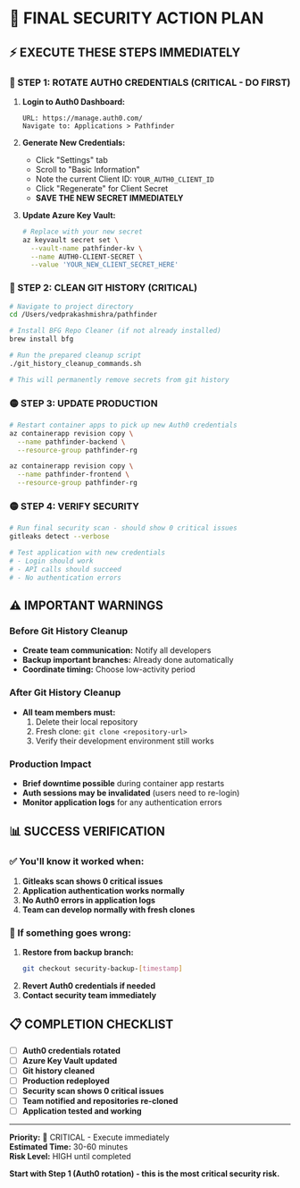 # 🚀 FINAL SECURITY ACTION PLAN

## ⚡ EXECUTE THESE STEPS IMMEDIATELY

### 🔴 STEP 1: ROTATE AUTH0 CREDENTIALS (CRITICAL - DO FIRST)

1. **Login to Auth0 Dashboard:**
   ```
   URL: https://manage.auth0.com/
   Navigate to: Applications > Pathfinder
   ```

2. **Generate New Credentials:**
   - Click "Settings" tab
   - Scroll to "Basic Information"
   - Note the current Client ID: `YOUR_AUTH0_CLIENT_ID`
   - Click "Regenerate" for Client Secret
   - **SAVE THE NEW SECRET IMMEDIATELY**

3. **Update Azure Key Vault:**
   ```bash
   # Replace with your new secret
   az keyvault secret set \
     --vault-name pathfinder-kv \
     --name AUTH0-CLIENT-SECRET \
     --value 'YOUR_NEW_CLIENT_SECRET_HERE'
   ```

### 🔴 STEP 2: CLEAN GIT HISTORY (CRITICAL)

```bash
# Navigate to project directory
cd /Users/vedprakashmishra/pathfinder

# Install BFG Repo Cleaner (if not already installed)
brew install bfg

# Run the prepared cleanup script
./git_history_cleanup_commands.sh

# This will permanently remove secrets from git history
```

### 🟡 STEP 3: UPDATE PRODUCTION

```bash
# Restart container apps to pick up new Auth0 credentials
az containerapp revision copy \
  --name pathfinder-backend \
  --resource-group pathfinder-rg

az containerapp revision copy \
  --name pathfinder-frontend \
  --resource-group pathfinder-rg
```

### 🟡 STEP 4: VERIFY SECURITY

```bash
# Run final security scan - should show 0 critical issues
gitleaks detect --verbose

# Test application with new credentials
# - Login should work
# - API calls should succeed
# - No authentication errors
```

## ⚠️ IMPORTANT WARNINGS

### Before Git History Cleanup
- **Create team communication:** Notify all developers
- **Backup important branches:** Already done automatically
- **Coordinate timing:** Choose low-activity period

### After Git History Cleanup  
- **All team members must:**
  1. Delete their local repository
  2. Fresh clone: `git clone <repository-url>`
  3. Verify their development environment still works

### Production Impact
- **Brief downtime possible** during container app restarts
- **Auth sessions may be invalidated** (users need to re-login)
- **Monitor application logs** for any authentication errors

## 📊 SUCCESS VERIFICATION

### ✅ You'll know it worked when:
1. **Gitleaks scan shows 0 critical issues**
2. **Application authentication works normally**
3. **No Auth0 errors in application logs**
4. **Team can develop normally with fresh clones**

### 🚨 If something goes wrong:
1. **Restore from backup branch:**
   ```bash
   git checkout security-backup-[timestamp]
   ```
2. **Revert Auth0 credentials if needed**
3. **Contact security team immediately**

## 📋 COMPLETION CHECKLIST

- [ ] **Auth0 credentials rotated**
- [ ] **Azure Key Vault updated**
- [ ] **Git history cleaned**
- [ ] **Production redeployed**
- [ ] **Security scan shows 0 critical issues**
- [ ] **Team notified and repositories re-cloned**
- [ ] **Application tested and working**

---

**Priority:** 🔴 CRITICAL - Execute immediately  
**Estimated Time:** 30-60 minutes  
**Risk Level:** HIGH until completed

**Start with Step 1 (Auth0 rotation) - this is the most critical security risk.**
